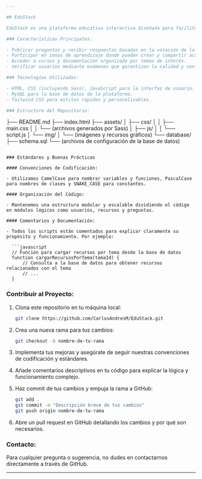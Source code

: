 ```markdown
---

## EduStack

EduStack es una plataforma educativa interactiva diseñada para facilitar el intercambio de conocimientos y la resolución de dudas entre estudiantes y educadores. Inspirada en el modelo comunitario de Stack Overflow, EduStack permite a los usuarios:

### Características Principales:

- Publicar preguntas y recibir respuestas basadas en la votación de la comunidad.
- Participar en zonas de aprendizaje donde pueden crear y compartir actividades educativas interactivas.
- Acceder a cursos y documentación organizada por temas de interés.
- Verificar usuarios mediante exámenes que garantizan la calidad y confiabilidad del contenido generado.

### Tecnologías Utilizadas:

- HTML, CSS (incluyendo Sass), JavaScript para la interfaz de usuario.
- MySQL para la base de datos de la plataforma.
- Tailwind CSS para estilos rápidos y personalizables.

### Estructura del Repositorio:

```
├── README.md
├── index.html
├── assets/
│   ├── css/
│   │   ├── main.css
│   │   └── (archivos generados por Sass)
│   ├── js/
│   │   └── script.js
│   └── img/
│       └── (imágenes y recursos gráficos)
└── database/
    ├── schema.sql
    └── (archivos de configuración de la base de datos)
```

### Estándares y Buenas Prácticas

#### Convenciones de Codificación:

- Utilizamos CamelCase para nombrar variables y funciones, PascalCase para nombres de clases y SNAKE_CASE para constantes.

#### Organización del Código:

- Mantenemos una estructura modular y escalable dividiendo el código en módulos lógicos como usuarios, recursos y preguntas.

#### Comentarios y Documentación:

- Todos los scripts están comentados para explicar claramente su propósito y funcionamiento. Por ejemplo:

  ```javascript
  // Función para cargar recursos por tema desde la base de datos
  function cargarRecursosPorTema(temaId) {
      // Consulta a la base de datos para obtener recursos relacionados con el tema
      // ...
  }
  ```

### Contribuir al Proyecto:

1. Clona este repositorio en tu máquina local:

   ```bash
   git clone https://github.com/CarlosAndresM/EduStack.git
   ```

2. Crea una nueva rama para tus cambios:

   ```bash
   git checkout -b nombre-de-tu-rama
   ```

3. Implementa tus mejoras y asegúrate de seguir nuestras convenciones de codificación y estándares.

4. Añade comentarios descriptivos en tu código para explicar la lógica y funcionamiento complejo.

5. Haz commit de tus cambios y empuja la rama a GitHub:

   ```bash
   git add .
   git commit -m "Descripción breve de tus cambios"
   git push origin nombre-de-tu-rama
   ```

6. Abre un pull request en GitHub detallando los cambios y por qué son necesarios.

### Contacto:

Para cualquier pregunta o sugerencia, no dudes en contactarnos directamente a través de GitHub.

---
```
